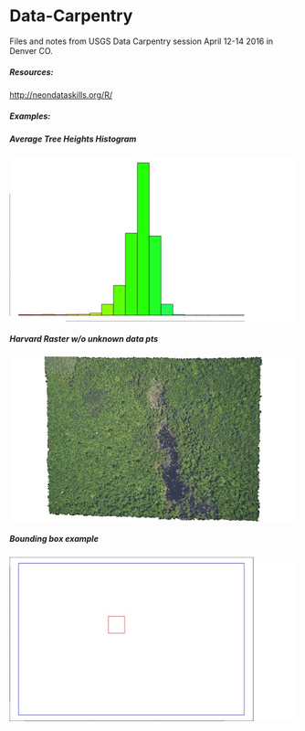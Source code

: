 # Data-Carpentry

Files and notes from USGS Data Carpentry session April 12-14 2016 in Denver CO. 

##### Resources:

http://neondataskills.org/R/

##### Examples:

##### Average Tree Heights Histogram

![Tree Heights](/tree_heights_histogram.jpeg)

##### Harvard Raster w/o unknown data pts

![](/HARV_raster_wo_unknowndatapts.jpeg)

##### Bounding box example

![](/bounding_boxes_ex.jpeg)

